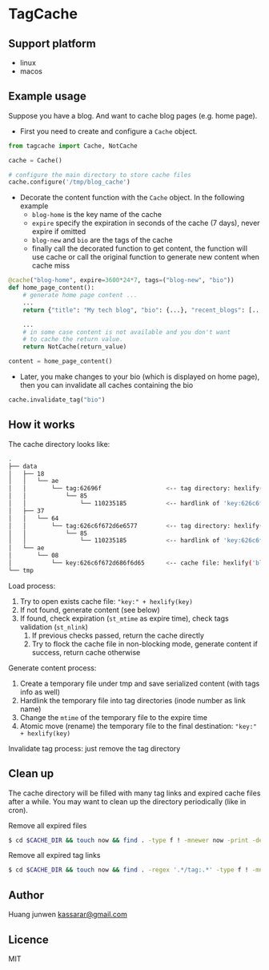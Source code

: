 # TagCache

## Support platform

- linux
- macos

## Example usage

Suppose you have a blog. And want to cache blog pages (e.g. home page).

- First you need to create and configure a `Cache` object.

```python
from tagcache import Cache, NotCache

cache = Cache()

# configure the main directory to store cache files
cache.configure('/tmp/blog_cache')

```

- Decorate the content function with the `Cache` object. In the following example
  - `blog-home` is the key name of the cache
  - `expire` specify the expiration in seconds of the cache (7 days), never expire if omitted
  - `blog-new` and `bio` are the tags of the cache
  - finally call the decorated function to get content, the function will use cache or call the original function to generate new content when cache miss

```python
@cache("blog-home", expire=3600*24*7, tags=("blog-new", "bio"))
def home_page_content():
    # generate home page content ...
    ...
    return {"title": "My tech blog", "bio": {...}, "recent_blogs": [...]}

    ...
    # in some case content is not available and you don't want
    # to cache the return value.
    return NotCache(return_value)

content = home_page_content()

```

- Later, you make changes to your bio (which is displayed on home page), then you can invalidate all caches containing the bio

```python
cache.invalidate_tag("bio")
```

## How it works

The cache directory looks like:

```bash
.
├── data
│   ├── 18
│   │   └── ae
│   │       └── tag:62696f                  <-- tag directory: hexlify('bio')
│   │           └── 85
│   │               └── 110235185           <-- hardlink of 'key:626c6f672d686f6d65'
│   ├── 37
│   │   └── 64
│   │       └── tag:626c6f672d6e6577        <-- tag directory: hexlify('blog-new')
│   │           └── 85
│   │               └── 110235185           <-- hardlink of 'key:626c6f672d686f6d65'
│   └── ae
│       └── 08
│           └── key:626c6f672d686f6d65      <-- cache file: hexlify('blog-home')
└── tmp
```

Load process:

1. Try to open exists cache file: `"key:" + hexlify(key)`
1. If not found, generate content (see below)
1. If found, check expiration (`st_mtime` as expire time), check tags validation (`st_nlink`)
    1. If previous checks passed, return the cache directly
    1. Try to flock the cache file in non-blocking mode, generate content if success, return cache otherwise


Generate content process:

1. Create a temporary file under tmp and save serialized content (with tags info as well)
1. Hardlink the temporary file into tag directories (inode number as link name)
1. Change the `mtime` of the temporary file to the expire time
1. Atomic move (rename) the temporary file to the final destination: `"key:" + hexlify(key)`

Invalidate tag process: just remove the tag directory


## Clean up

The cache directory will be filled with many tag links and expired cache files after a while. You may want to clean up the directory periodically (like in cron).

Remove all expired files

```bash
$ cd $CACHE_DIR && touch now && find . -type f ! -mnewer now -print -delete
```

Remove all expired tag links

```bash
$ cd $CACHE_DIR && touch now && find . -regex '.*/tag:.*' -type f ! -mnewer now -print -delete
```

## Author

Huang junwen <kassarar@gmail.com>

## Licence

MIT
